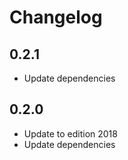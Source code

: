 Changelog
=========

0.2.1
-----

* Update dependencies

0.2.0
-----

* Update to edition 2018
* Update dependencies